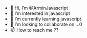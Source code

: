- 👋 Hi, I’m @ArminJavascript
- 👀 I’m interested in javascript
- 🌱 I’m currently learning javascript
- 💞️ I’m looking to collaborate on ...0
- 📫 How to reach me ??

<!---
ArminJavascript/ArminJavascript is a ✨ special ✨ repository because its `README.md` (this file) appears on your GitHub profile.
You can click the Preview link to take a look at your changes.
--->

